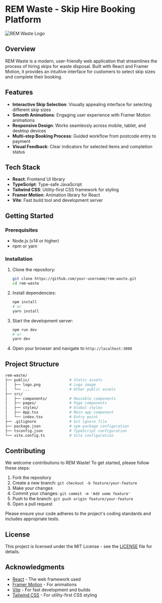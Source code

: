 # REM Waste - Skip Hire Booking Platform

![REM Waste Logo](./public/logo.png)

## Overview

REM Waste is a modern, user-friendly web application that streamlines the process of hiring skips for waste disposal. Built with React and Framer Motion, it provides an intuitive interface for customers to select skip sizes and complete their booking.

## Features

- **Interactive Skip Selection**: Visually appealing interface for selecting different skip sizes
- **Smooth Animations**: Engaging user experience with Framer Motion animations
- **Responsive Design**: Works seamlessly across mobile, tablet, and desktop devices
- **Multi-step Booking Process**: Guided workflow from postcode entry to payment
- **Visual Feedback**: Clear indicators for selected items and completion status

## Tech Stack

- **React**: Frontend UI library
- **TypeScript**: Type-safe JavaScript
- **Tailwind CSS**: Utility-first CSS framework for styling
- **Framer Motion**: Animation library for React
- **Vite**: Fast build tool and development server

## Getting Started

### Prerequisites

- Node.js (v14 or higher)
- npm or yarn

### Installation

1. Clone the repository:

   ```bash
   git clone https://github.com/your-username/rem-waste.git
   cd rem-waste
   ```

2. Install dependencies:

   ```bash
   npm install
   # or
   yarn install
   ```

3. Start the development server:

   ```bash
   npm run dev
   # or
   yarn dev
   ```

4. Open your browser and navigate to `http://localhost:3000`

## Project Structure

```bash
rem-waste/
├── public/                  # Static assets
│   ├── logo.png             # Logo image
│   └── ...                  # Other public assets
├── src/
│   ├── components/          # Reusable components
│   ├── pages/               # Page components
│   ├── styles/              # Global styles
│   ├── App.tsx              # Main app component
│   └── index.tsx            # Entry point
├── .gitignore               # Git ignore file
├── package.json             # npm package configuration
├── tsconfig.json            # TypeScript configuration
└── vite.config.ts           # Vite configuration
```

## Contributing

We welcome contributions to REM Waste! To get started, please follow these steps:

1. Fork the repository
2. Create a new branch: `git checkout -b feature/your-feature`
3. Make your changes
4. Commit your changes: `git commit -m 'Add some feature'`
5. Push to the branch: `git push origin feature/your-feature`
6. Open a pull request

Please ensure your code adheres to the project's coding standards and includes appropriate tests.

## License

This project is licensed under the MIT License - see the [LICENSE](LICENSE) file for details.

## Acknowledgments

- [React](https://reactjs.org/) - The web framework used
- [Framer Motion](https://www.framer.com/motion/) - For animations
- [Vite](https://vitejs.dev/) - For fast development and builds
- [Tailwind CSS](https://tailwindcss.com/) - For utility-first CSS styling
